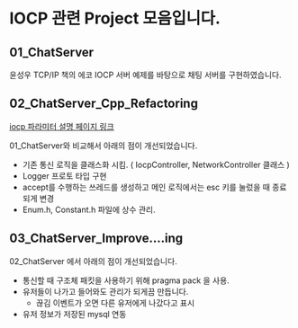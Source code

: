 # IOCP 관련 Project 모음입니다.

## 01_ChatServer
윤성우 TCP/IP 책의 에코 IOCP 서버 예제를 바탕으로 채팅 서버를 구현하였습니다.

## 02_ChatServer_Cpp_Refactoring

[iocp 파라미터 설명 페이지 링크](./md/02.md)<br>

01_ChatServer와 비교해서 아래의 점이 개선되었습니다.
- 기존 통신 로직을 클래스화 시킴. ( IocpController, NetworkController 클래스 )
- Logger 프로토 타입 구현
- accept를 수행하는 쓰레드를 생성하고 메인 로직에서는 esc 키를 눌렀을 때 종료되게 변경
- Enum.h, Constant.h 파일에 상수 관리.

## 03_ChatServer_Improve....ing

02_ChatServer 에서 아래의 점이 개선되었습니다.
- 통신할 때 구조체 패킷을 사용하기 위해 pragma pack 을 사용.
- 유저들이 나가고 들어와도 관리가 되게끔 만듭니다.
	-  끊김 이벤트가 오면 다른 유저에게 나갔다고 표시
- 유저 정보가 저장된 mysql 연동
